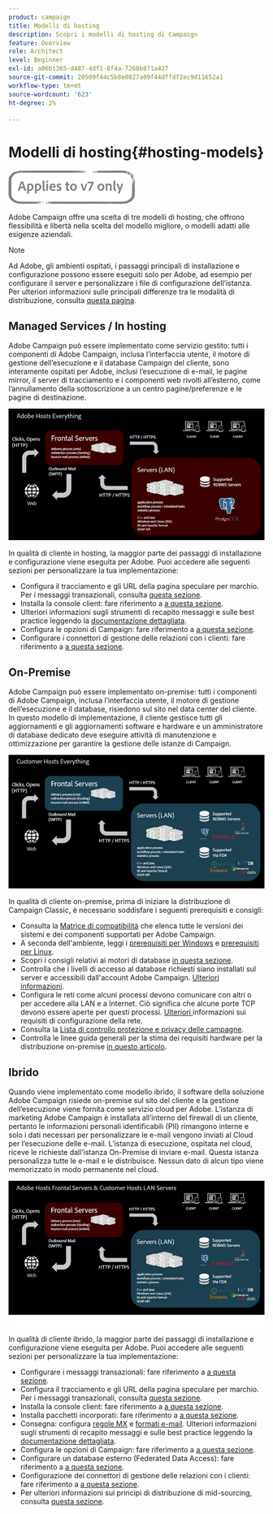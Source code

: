 ```yaml
---
product: campaign
title: Modelli di hosting
description: Scopri i modelli di hosting di Campaign
feature: Overview
role: Architect
level: Beginner
exl-id: a06b1365-d487-4df1-8f4a-7268b871a427
source-git-commit: 20509f44c5b8e0827a09f44dffdf2ec9d11652a1
workflow-type: tm+mt
source-wordcount: '623'
ht-degree: 2%

---
```


# Modelli di hosting{#hosting-models}

![](../../assets/v7-only.svg)

Adobe Campaign offre una scelta di tre modelli di hosting, che offrono flessibilità e libertà nella scelta del modello migliore, o modelli adatti alle esigenze aziendali.

>[!NOTE]
>
>Ad Adobe, gli ambienti ospitati, i passaggi principali di installazione e configurazione possono essere eseguiti solo per Adobe, ad esempio per configurare il server e personalizzare i file di configurazione dell’istanza. Per ulteriori informazioni sulle principali differenze tra le modalità di distribuzione, consulta [questa pagina](../../installation/using/capability-matrix.md).

## Managed Services / In hosting

Adobe Campaign può essere implementato come servizio gestito: tutti i componenti di Adobe Campaign, inclusa l’interfaccia utente, il motore di gestione dell’esecuzione e il database Campaign del cliente, sono interamente ospitati per Adobe, inclusi l’esecuzione di e-mail, le pagine mirror, il server di tracciamento e i componenti web rivolti all’esterno, come l’annullamento della sottoscrizione a un centro pagine/preferenze e le pagine di destinazione.

![](assets/deployment_hosted.png)

In qualità di cliente in hosting, la maggior parte dei passaggi di installazione e configurazione viene eseguita per Adobe. Puoi accedere alle seguenti sezioni per personalizzare la tua implementazione:

* Configura il tracciamento e gli URL della pagina speculare per marchio. Per i messaggi transazionali, consulta [questa sezione](../../message-center/using/additional-configurations.md#configuring-multibranding).
* Installa la console client: fare riferimento a [a questa sezione](../../installation/using/installing-the-client-console.md).
* Ulteriori informazioni sugli strumenti di recapito messaggi e sulle best practice leggendo la [documentazione dettagliata](../../delivery/using/about-deliverability.md).
* Configura le opzioni di Campaign: fare riferimento a [a questa sezione](../../installation/using/configuring-campaign-options.md).
* Configurare i connettori di gestione delle relazioni con i clienti: fare riferimento a [a questa sezione](../../platform/using/crm-connectors.md).

## On-Premise

Adobe Campaign può essere implementato on-premise: tutti i componenti di Adobe Campaign, inclusa l’interfaccia utente, il motore di gestione dell’esecuzione e il database, risiedono sul sito nel data center del cliente. In questo modello di implementazione, il cliente gestisce tutti gli aggiornamenti e gli aggiornamenti software e hardware e un amministratore di database dedicato deve eseguire attività di manutenzione e ottimizzazione per garantire la gestione delle istanze di Campaign.

![](assets/deployment_onpremise.png)

In qualità di cliente on-premise, prima di iniziare la distribuzione di Campaign Classic, è necessario soddisfare i seguenti prerequisiti e consigli:

* Consulta la [Matrice di compatibilità](../../rn/using/compatibility-matrix.md) che elenca tutte le versioni dei sistemi e dei componenti supportati per Adobe Campaign.
* A seconda dell&#39;ambiente, leggi i [prerequisiti per Windows](../../installation/using/prerequisites-of-campaign-installation-in-windows.md) e [prerequisiti per Linux](../../installation/using/prerequisites-of-campaign-installation-in-linux.md).
* Scopri i consigli relativi ai motori di database [in questa sezione](../../installation/using/database.md).
* Controlla che i livelli di accesso al database richiesti siano installati sul server e accessibili dall&#39;account Adobe Campaign. [Ulteriori informazioni](../../installation/using/application-server.md).
* Configura le reti come alcuni processi devono comunicare con altri o per accedere alla LAN e a Internet. Ciò significa che alcune porte TCP devono essere aperte per questi processi. [Ulteriori ](../../installation/using/network-configuration.md) informazioni sui requisiti di configurazione della rete.
* Consulta la [Lista di controllo protezione e privacy delle campagne](https://helpx.adobe.com/it/campaign/kb/acc-security.html).
* Controlla le linee guida generali per la stima dei requisiti hardware per la distribuzione on-premise [in questo articolo](https://helpx.adobe.com/it/campaign/kb/hardware-sizing-guide.html).

## Ibrido

Quando viene implementato come modello ibrido, il software della soluzione Adobe Campaign risiede on-premise sul sito del cliente e la gestione dell’esecuzione viene fornita come servizio cloud per Adobe. L’istanza di marketing Adobe Campaign è installata all’interno del firewall di un cliente, pertanto le informazioni personali identificabili (PII) rimangono interne e solo i dati necessari per personalizzare le e-mail vengono inviati al Cloud per l’esecuzione delle e-mail. L’istanza di esecuzione, ospitata nel cloud, riceve le richieste dall’istanza On-Premise di inviare e-mail. Questa istanza personalizza tutte le e-mail e le distribuisce. Nessun dato di alcun tipo viene memorizzato in modo permanente nel cloud.

![](assets/deployment_hybrid.png)

In qualità di cliente ibrido, la maggior parte dei passaggi di installazione e configurazione viene eseguita per Adobe. Puoi accedere alle seguenti sezioni per personalizzare la tua implementazione:

* Configurare i messaggi transazionali: fare riferimento a [a questa sezione](../../message-center/using/transactional-messaging-architecture.md).
* Configura il tracciamento e gli URL della pagina speculare per marchio. Per i messaggi transazionali, consulta [questa sezione](../../message-center/using/additional-configurations.md#configuring-multibranding).
* Installa la console client: fare riferimento a [a questa sezione](../../installation/using/installing-the-client-console.md).
* Installa pacchetti incorporati: fare riferimento a [a questa sezione](../../installation/using/installing-campaign-standard-packages.md).
* Consegna: configura [regole MX](../../installation/using/email-deliverability.md#mx-configuration) e [formati e-mail](../../installation/using/email-deliverability.md#managing-email-formats). Ulteriori informazioni sugli strumenti di recapito messaggi e sulle best practice leggendo la [documentazione dettagliata](../../delivery/using/about-deliverability.md).
* Configura le opzioni di Campaign: fare riferimento a [a questa sezione](../../installation/using/configuring-campaign-options.md).
* Configurare un database esterno (Federated Data Access): fare riferimento a [a questa sezione](../../installation/using/about-fda.md).
* Configurazione dei connettori di gestione delle relazioni con i clienti: fare riferimento a [a questa sezione](../../platform/using/crm-connectors.md).
* Per ulteriori informazioni sui principi di distribuzione di mid-sourcing, consulta [questa sezione](../../installation/using/mid-sourcing-deployment.md).
